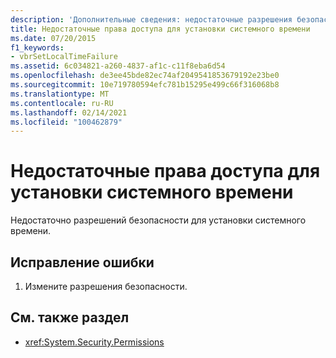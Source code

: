 ```yaml
---
description: 'Дополнительные сведения: недостаточные разрешения безопасности для установки системного времени'
title: Недостаточные права доступа для установки системного времени
ms.date: 07/20/2015
f1_keywords:
- vbrSetLocalTimeFailure
ms.assetid: 6c034821-a260-4837-af1c-c11f8eba6d54
ms.openlocfilehash: de3ee45bde82ec74af2049541853679192e23be0
ms.sourcegitcommit: 10e719780594efc781b15295e499c66f316068b8
ms.translationtype: MT
ms.contentlocale: ru-RU
ms.lasthandoff: 02/14/2021
ms.locfileid: "100462879"
---
```

# <a name="insufficient-security-permissions-to-set-the-system-time"></a>Недостаточные права доступа для установки системного времени

Недостаточно разрешений безопасности для установки системного времени.  
  
## <a name="to-correct-this-error"></a>Исправление ошибки  
  
1. Измените разрешения безопасности.  
  
## <a name="see-also"></a>См. также раздел

- <xref:System.Security.Permissions>
